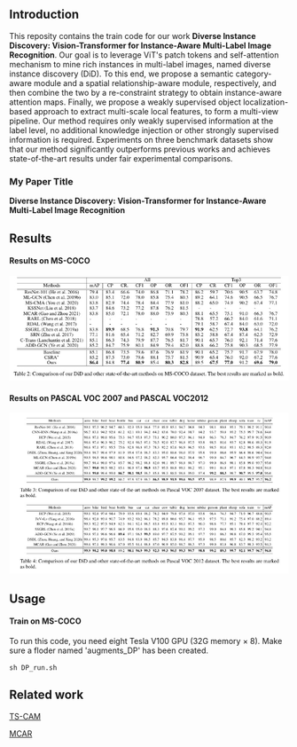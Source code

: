 ## Introduction

This  reposity contains the train code for our work **Diverse Instance Discovery: Vision-Transformer for Instance-Aware Multi-Label Image Recognition**. Our goal is to leverage ViT's patch tokens and self-attention mechanism to mine rich instances in multi-label images, named diverse instance discovery (DiD). To this end, we propose a semantic category-aware module and a spatial relationship-aware module, respectively, and then combine the two by a re-constraint strategy to obtain instance-aware attention maps. Finally, we propose a weakly supervised object localization-based approach to extract multi-scale local features, to form a multi-view pipeline. Our method requires only weakly supervised information at the label level, no additional knowledge injection or other strongly supervised information is required. Experiments on three benchmark datasets show that our method significantly outperforms previous works and achieves state-of-the-art results under fair experimental comparisons.

### My Paper Title

**Diverse Instance Discovery: Vision-Transformer for Instance-Aware Multi-Label Image Recognition**

## Results
#### Results on MS-COCO

![image-20210910225321978](./assets/image-20210910225321978.png)

#### Results on PASCAL VOC 2007 and PASCAL VOC2012

![image-20210910225457731](./assets/image-20210910225457731.png)

## Usage

#### Train on MS-COCO

To run this code, you need eight Tesla V100 GPU (32G memory $\times$ 8). Make sure a floder named 'augments_DP' has been created.
```
sh DP_run.sh
```
## Related work

[TS-CAM](https://arxiv.org/abs/2103.14862)

[MCAR](https://arxiv.org/abs/2103.14862)

